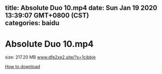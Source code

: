 
title: Absolute Duo 10.mp4
date: Sun Jan 19 2020 13:39:07 GMT+0800 (CST)    
categories: baidu
---

# Absolute Duo 10.mp4
size: 217.20 MB
 www.dfe2xe2.site/?s=1cibbje
 

[How to download](https://bpcam.bemobtrk.com/go/2ceec3aa-1ca2-46d6-b9ff-aaa5c184517c?jno=3450)